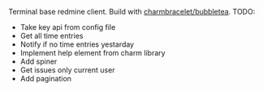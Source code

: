 Terminal base redmine client. Build with [charmbracelet/bubbletea](https://github.com/charmbracelet/bubbletea).
TODO:
- Take key api from config file
- Get all time entries 
- Notify if no time entries yestarday
- Implement help element from charm library
- Add spiner
- Get issues only current user
- Add pagination 
